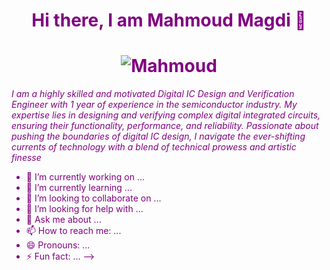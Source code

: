 # <h1 align="center"><font color="purple">Hi there, I am Mahmoud Magdi 👋
<h1 align="center">
  <img src="https://placehold.it/300x50/blue/white?text=Your+Full+Name" alt="Mahmoud">
</h1>



*I am a highly skilled and motivated Digital IC Design and Verification Engineer with 1 year of experience in the semiconductor industry. My expertise lies in designing and verifying complex digital integrated circuits, ensuring their functionality, performance, and reliability. Passionate about pushing the boundaries of digital IC design, I navigate the ever-shifting currents of technology with a blend of technical prowess and artistic finesse*

- 🔭 I’m currently working on ...
- 🌱 I’m currently learning ...
- 👯 I’m looking to collaborate on ...
- 🤔 I’m looking for help with ...
- 💬 Ask me about ...
- 📫 How to reach me: ...
- 😄 Pronouns: ...
- ⚡ Fun fact: ...
-->

